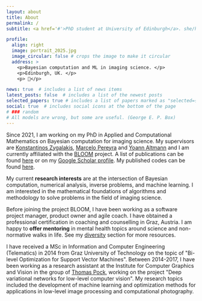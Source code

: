 ```yaml
---
layout: about
title: About
permalink: /
subtitle: <a href='#'>PhD student at University of Edinburgh</a>. she/her. Finishing soon! <a href="mailto:t.klatzer@sms.ed.ac.uk">E-mail</a> me if you want to chat.

profile:
  align: right
  image: portrait_2025.jpg
  image_circular: false # crops the image to make it circular
  address: >
    <p>Bayesian computation and ML in imaging science. </p>
    <p>Edinburgh, UK. </p>
    <p> 🌈</p>

news: true  # includes a list of news items
latest_posts: false  # includes a list of the newest posts
selected_papers: true # includes a list of papers marked as "selected={true}"
social: true  # includes social icons at the bottom of the page
# ### random
# All models are wrong, but some are useful. (George E. P. Box)
---
```


Since 2021, I am working on my PhD in Applied and Computational Mathematics on Bayesian computation for imaging science. My supervisors are <a href="https://www.maths.ed.ac.uk/~kzygalak/">Konstantinos Zygalakis</a>, <a href="https://www.macs.hw.ac.uk/~mp71/about.html">Marcelo Pereyra</a> and <a href="https://researchportal.hw.ac.uk/en/persons/yoann-altmann">Yoann Altmann</a> and I am currently affiliated with the <a href="https://www.macs.hw.ac.uk/~mp71/bloom.html">BLOOM</a> project. A list of publications can be found <a href="https://teresa-klatzer.github.io/publications/">here</a> or on my <a href='https://scholar.google.at/citations?hl=de&user=9NuwsCgAAAAJ'> Google Scholar profile</a>. My published codes can be found <a href="https://teresa-klatzer.github.io/repositories/">here</a>.

My current **research interests** are at the intersection of Bayesian computation, numerical analysis, inverse problems, and machine learning. I am interested in the mathematical foundations of algorithms and methodology to solve problems in the field of imaging science.

Before joining the project BLOOM, I have been working as a software project manager, product owner and agile coach. I have obtained a professional certification in coaching and counselling in Graz, Austria. I am happy to **offer mentoring** in mental health topics around science and non-normative walks in life. See my <a href="https://teresa-klatzer.github.io/publications/">diversity</a> section for more resources.

I have received a MSc in Information and Computer Engineering (Telematics) in 2014 from Graz University of Technology on the topic of "Bi-level Optimization for Support Vector Machines". Between 2014-2017, I have been working as a research assistant at the Institute for Computer Graphics and Vision in the group of <a href="https://www.tugraz.at/institute/icg/research/team-pock">Thomas Pock</a>, working on the project "Deep variational networks for low-level computer vision". My research topics included the development of machine learning and optimization methods for applications in low-level image processing and computational photography. 


